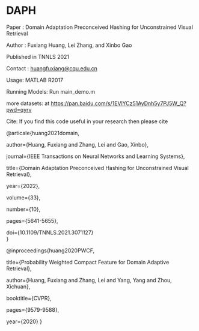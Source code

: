 # DAPH
Paper : Domain Adaptation Preconceived Hashing for Unconstrained Visual Retrieval

Author : Fuxiang Huang, Lei Zhang, and Xinbo Gao

Published in TNNLS 2021

Contact : huangfuxiang@cqu.edu.cn


Usage:  MATLAB R2017

Running Models:  Run main_demo.m

more datasets: at https://pan.baidu.com/s/1EVlYCz51AyDnh5y7PJ5W_Q?pwd=qyrv

Cite: If you find this code useful in your research then please cite

@articale{huang2021domain,

  author={Huang, Fuxiang and Zhang, Lei and Gao, Xinbo},   
  
  journal={IEEE Transactions on Neural Networks and Learning Systems},  
  
  title={Domain Adaptation Preconceived Hashing for Unconstrained Visual Retrieval}, 
  
  year={2022},
  
  volume={33},
  
  number={10},
  
  pages={5641-5655},
  
  doi={10.1109/TNNLS.2021.3071127}  
}

@inproceedings{huang2020PWCF,

  title={Probability Weighted Compact Feature for Domain Adaptive Retrieval},
  
  author={Huang, Fuxiang and Zhang, Lei and Yang, Yang and Zhou, Xichuan},  
  
  booktitle={CVPR},  
  
  pages={9579-9588},  
  
  year={2020}
}
